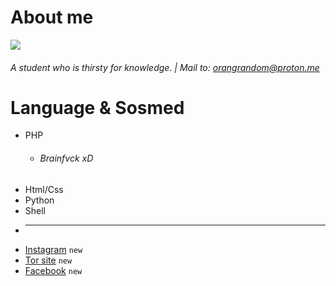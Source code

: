 <!--<img src="68747470733a2f2f70726f626f742e6d656469612f394575424971676170492e676966.gif" alt="hay" width="800" height="3"><div align="center">-->

# About me

<img id="flux10n" src="https://github-stats-alpha.vercel.app/api/?username=flux10n&cc=000&tc=9500ff&ic=FF0000&bc=dd00ff"/>

###### A student who is thirsty for knowledge. | Mail to: orangrandom@proton.me

# Language & Sosmed
- PHP
  - ###### Brainfvck xD
- Html/Css
- Python
- Shell
- ****
- [Instagram](instagram.com/zuck) `new`
- [Tor site](domain.onion) `new`
- [Facebook](https://facebook.com/zuck) `new`

<!--<img src="https://github-readme-stats.vercel.app/api?username=flux10n&border_color=9500ff&show_icons=true&bg_color=0d1116&title_color=ce09ec&text_color=a4aacb&icon_color=007ec6">-->
<!--<img src="68747470733a2f2f70726f626f742e6d656469612f394575424971676170492e676966.gif" alt="hay" width="800" height="3"><div align="center">-->

